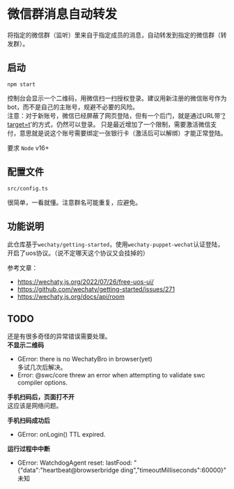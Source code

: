 # 微信群消息自动转发
将指定的微信群（监听）里来自于指定成员的消息，自动转发到指定的微信群（转发群）。

## 启动
```
npm start
```
控制台会显示一个二维码，用微信扫一扫授权登录。建议用新注册的微信账号作为bot，而不是自己的主账号，规避不必要的风险。  
注意：对于新账号，微信已经屏蔽了网页登陆，但有一个后门，就是通过URL带'[?target=t](https://wx.qq.com/?target=t)'的方式，仍然可以登录。
只是最近增加了一个限制，需要激活微信支付，意思就是说这个账号需要绑定一张银行卡（激活后可以解绑）才能正常登陆。

要求 `Node` v16+

## 配置文件
```
src/config.ts
```
很简单，一看就懂。注意群名可能重复，应避免。

## 功能说明
此仓库基于`wechaty/getting-started`，使用`wechaty-puppet-wechat`认证登陆，开启了uos协议。（说不定哪天这个协议又会挂掉的）  

参考文章：
* https://wechaty.js.org/2022/07/26/free-uos-ui/
* https://github.com/wechaty/getting-started/issues/271
* https://wechaty.js.org/docs/api/room

## TODO
还是有很多奇怪的异常错误需要处理。  
**不显示二维码**  
* GError: there is no WechatyBro in browser(yet)  
多试几次后解决。  
* Error: @swc/core threw an error when attempting to validate swc compiler options.  

**手机扫码后，页面打不开**  
这应该是网络问题。

**手机扫码成功后**
* GError: onLogin() TTL expired.  

**运行过程中中断**
* GError: WatchdogAgent reset: lastFood: "{"data":"heartbeat@browserbridge ding","timeoutMilliseconds":60000}"  
未知
